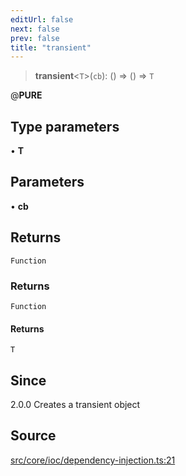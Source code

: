 ```yaml
---
editUrl: false
next: false
prev: false
title: "transient"
---
```


> **transient**\<`T`\>(`cb`): () => () => `T`

@__PURE__

## Type parameters

• **T**

## Parameters

• **cb**

## Returns

`Function`

### Returns

`Function`

#### Returns

`T`

## Since

2.0.0
Creates a transient object

## Source

[src/core/ioc/dependency-injection.ts:21](https://github.com/sern-handler/handler/blob/91b3768e376cfe22ec37d8ab44f4e4a4dfe8a1e8/src/core/ioc/dependency-injection.ts#L21)

